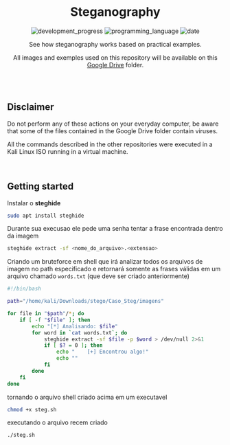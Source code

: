 <div align="center">

# Steganography

![development_progress](https://img.shields.io/badge/development-progress-orange)
![programming_language](https://img.shields.io/badge/shell-script-informational)
![date](https://img.shields.io/badge/class-14/06/2023-informational)

See how steganography works based on practical examples.

All images and exemples used on this repository will be available on this [Google Drive](https://drive.google.com/drive/folders/1xWlrwM7W38h8E6JtuCbDOMazfARTOlms) folder.

<br />
<br />

</div>

## Disclaimer

Do not perform any of these actions on your everyday computer, be aware that some of the files contained in the Google Drive folder contain viruses.

All the commands described in the other repositories were executed in a Kali Linux ISO running in a virtual machine.

<br />

## Getting started

Instalar o **steghide**

```bash
sudo apt install steghide
```

Durante sua execusao ele pede uma senha
tentar a frase encontrada dentro da imagem

```bash
steghide extract -sf <nome_do_arquivo>.<extensao>
```

Criando um bruteforce em shell que irá analizar todos os arquivos de imagem no path especificado e retornará somente as frases válidas em um arquivo chamado `words.txt` (que deve ser criado anteriormente)

```bash
#!/bin/bash

path="/home/kali/Downloads/stego/Caso_Steg/imagens"

for file in "$path"/*; do
	if [ -f "$file" ]; then
		echo "[*] Analisando: $file"
		for word in `cat words.txt`; do
			steghide extract -sf $file -p $word > /dev/null 2>&1
			if [ $? = 0 ]; then
				echo "    [+] Encontrou algo!"
				echo ""
			fi
		done
	fi
done
```

tornando o arquivo shell criado acima em um executavel

```bash
chmod +x steg.sh
```

executando o arquivo recem criado

```bash
./steg.sh
```
